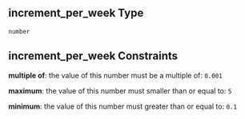 ## increment_per_week Type

`number`

## increment_per_week Constraints

**multiple of**: the value of this number must be a multiple of: `0.001`

**maximum**: the value of this number must smaller than or equal to: `5`

**minimum**: the value of this number must greater than or equal to: `0.1`
